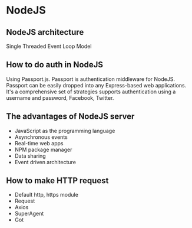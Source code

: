 # NodeJS

## NodeJS architecture 

Single Threaded Event Loop Model 

## How to do auth in NodeJS

Using Passport.js. Passport is authentication middleware for NodeJS. Passport can be easily dropped into any Express-based web applications. It's a comprehensive set of strategies supports authentication using a username and password, Facebook, Twitter. 

## The advantages of NodeJS server

* JavaScript as the programming language
* Asynchronous events
* Real-time web apps
* NPM package manager
* Data sharing
* Event driven architecture

## How to make HTTP request

* Default http, https module
* Request
* Axios
* SuperAgent
* Got

